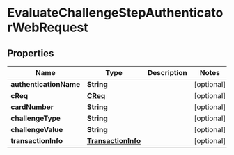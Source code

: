 
# EvaluateChallengeStepAuthenticatorWebRequest

## Properties
Name | Type | Description | Notes
------------ | ------------- | ------------- | -------------
**authenticationName** | **String** |  |  [optional]
**cReq** | [**CReq**](CReq.md) |  |  [optional]
**cardNumber** | **String** |  |  [optional]
**challengeType** | **String** |  |  [optional]
**challengeValue** | **String** |  |  [optional]
**transactionInfo** | [**TransactionInfo**](TransactionInfo.md) |  |  [optional]



